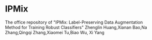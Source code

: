 # IPMix
The office repository of "IPMix: Label-Preserving Data Augmentation Method for Training Robust Classifiers"
Zhenglin Huang,Xianan Bao,Na Zhang,Qingqi Zhang,Xiaomei Tu,Biao Wu, Xi Yang

